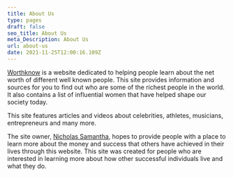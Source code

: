 ```yaml
---
title: About Us
type: pages
draft: false
seo_title: About Us
meta_Description: About Us
url: about-us
date: 2021-11-25T12:00:16.109Z
---
```

[Worthknow](https://worthknow.com/) is a website dedicated to helping people learn about the net worth of different well known people. This site provides information and sources for you to find out who are some of the richest people in the world. It also contains a list of influential women that have helped shape our society today.

This site features articles and videos about celebrities, athletes, musicians, entrepreneurs and many more.

The site owner, [Nicholas Samantha](https://worthknow.com/author/nicholas-samantha/), hopes to provide people with a place to learn more about the money and success that others have achieved in their lives through this website. This site was created for people who are interested in learning more about how other successful individuals live and what they do.